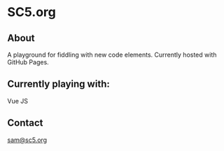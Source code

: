 # SC5.org
## About
A playground for fiddling with new code elements. Currently hosted with GitHub Pages.

## Currently playing with:
Vue JS

## Contact
<sam@sc5.org>